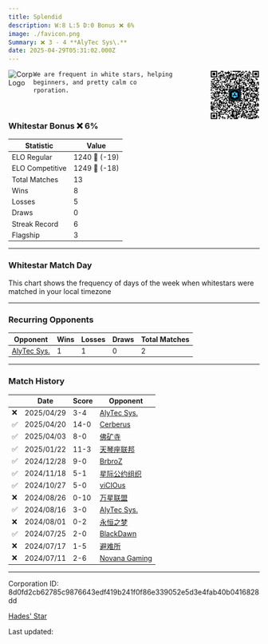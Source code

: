```yaml
---
title: ​Splendid
description: W:8 L:5 D:0 Bonus ❌ 6%
image: ./favicon.png
Summary: ❌ 3 - 4 **AlyTec Sys\.**
date: 2025-04-29T05:31:02.000Z
---
```

<head>
<link rel="icon" type="image/x-icon" href="./favicon.ico">
</head>
<img align="left" width="50" height="50" src="./favicon.ico" alt="Corp Logo"><img align="right" width="100" height="100" src="./qr.png" alt="QR Code">

```
We are frequent in white stars, helping beginners, and pretty calm co
rporation.
```
<br>

### Whitestar Bonus ❌ 6%

| Statistic | Value |
| --- | --- |
| ELO Regular | 1240 🔻  (-19)|
| ELO Competitive | 1249 🔻  (-18)|
| Total Matches | 13 |
| Wins | 8 |
| Losses | 5 |
| Draws | 0 |
| Streak Record | 6 |
| Flagship | 3 |

---

### Whitestar Match Day

This chart shows the frequency of days of the week when whitestars were matched in your local timezone

<!-- Load Chart.js from jsDelivr CDN -->
<script src="https://cdn.jsdelivr.net/npm/chart.js@4.0.1"></script>

<!-- Create a canvas element where the chart will be rendered -->
<canvas id="myChart" width="400" height="200"></canvas>

<!-- JavaScript code to render the bar chart -->
<script>
    document.addEventListener("DOMContentLoaded", function() {
        // Ensure scanTime is an array; if empty, handle accordingly
        let timestamps = [1745472662,1744691059,1743226905,1737126616,1734989684,1731527190,1729587172,1724231864,1723351651,1722091905,1721500787,1720804461,1720290846];

        const fontColor = 'rgba(64, 128, 160, 1)';

        // Function to convert Unix timestamps to day of the week (0=Sunday, 6=Saturday)
        function getDayOfWeek(timestamp) {
            return new Date(timestamp * 1000).getDay();
        }

        // Initialize an array to count occurrences for each day of the week
        let dayCounts = [0, 0, 0, 0, 0, 0, 0];

        // Populate the dayCounts array based on the scanTime data
        timestamps.forEach(ts => {
            let dayOfWeek = getDayOfWeek(ts);
            dayCounts[dayOfWeek]++;
        });

        // Chart.js configuration for the bar chart
        const data = {
            labels: ['Sunday', 'Monday', 'Tuesday', 'Wednesday', 'Thursday', 'Friday', 'Saturday'],
            datasets: [{
                data: dayCounts,
                backgroundColor: [
                    'rgba(0, 191, 255, 0.2)',   // Deep Sky Blue (Sunday)
                    'rgba(135, 206, 250, 0.2)', // Light Sky Blue (Monday)
                    'rgba(173, 216, 230, 0.2)', // Light Blue (Tuesday)
                    'rgba(214, 236, 243, 0.2)', // Custom light blue (Wednesday)
                    'rgba(173, 216, 230, 0.2)', // Light Blue (Thursday)
                    'rgba(135, 206, 250, 0.2)', // Light Sky Blue (Friday)
                    'rgba(0, 191, 255, 0.2)'    // Deep Sky Blue (Saturday)
                ],
                borderColor: [
                    'rgba(0, 191, 255, 1)',
                    'rgba(135, 206, 250, 1)',
                    'rgba(173, 216, 230, 1)',
                    'rgba(214, 236, 243, 1)',
                    'rgba(173, 216, 230, 1)',
                    'rgba(135, 206, 250, 1)',
                    'rgba(0, 191, 255, 1)'
                ],
                borderWidth: 1,
                minBarLength: 5
            }]
        };

        const config = {
            type: 'bar',
            data: data,
            options: {
                scales: {
                    y: {
                        beginAtZero: true,
                        ticks: {
                            stepSize: 1,
                            color: fontColor
                        },
                        grid: {
                            color: 'rgba(255, 255, 255, 0.2)'
                        }
                    },
                    x: {
                        ticks: {
                            color: fontColor
                        },
                        grid: {
                            display: false 
                        }
                    }
                },
                plugins: {
                    legend: {
                        display: false
                    }
                }
            }
        };

        // Render the chart
        const ctx = document.getElementById('myChart').getContext('2d');
        const myChart = new Chart(ctx, config);
    });
</script>
    
---
### Recurring Opponents

| Opponent | Wins | Losses | Draws | Total Matches |
| --- | --- | --- | --- | --- |
| [AlyTec Sys\.](https://ws.tsl.rocks/corp/4f98eeb43077d5c00a32f9810352931d8778fb5b24d8b49c318953d489f07df0/) | 1 | 1 | 0 | 2 |

---
### Match History

|  | Date | Score | Opponent |
| --- | --- | --- | --- |
| ❌ | 2025/04/29 | 3-4 | [AlyTec Sys\.](https://ws.tsl.rocks/corp/4f98eeb43077d5c00a32f9810352931d8778fb5b24d8b49c318953d489f07df0/) |
| ✅ | 2025/04/20 | 14-0 | [Cerberus](https://ws.tsl.rocks/corp/a1a5b11461becdc8a3e81f7d2a9bf5f284f3906a9b41c846cd83f68dc40ccdca/) |
| ✅ | 2025/04/03 | 8-0 | [佛矿寺](https://ws.tsl.rocks/corp/64f8afd95b7004e9d5a442da55644ee3ce64a9a8e82345c458d757b527e40624/) |
| ✅ | 2025/01/22 | 11-3 | [天琴座联邦](https://ws.tsl.rocks/corp/3928bc72ac4a6520e6d501a9b13f0595b3401845fb184b605fa521b90cd01fe9/) |
| ✅ | 2024/12/28 | 9-0 | [BrbroZ](https://ws.tsl.rocks/corp/30b4148a5831c38d4e258cd0a3e21598dcb3cab51ae585e7035c8900b836d2ba/) |
| ✅ | 2024/11/18 | 5-1 | [星际公约组织](https://ws.tsl.rocks/corp/72e8750bccc297a8a97c53745622d1acc8a59cc5cb7618e58ce5bb12f98849d0/) |
| ✅ | 2024/10/27 | 5-0 | [viCIOus](https://ws.tsl.rocks/corp/910b93255c2b748443e55624583e16ee14d84a577cd7b8e3127f0d1fcb363fbb/) |
| ❌ | 2024/08/26 | 0-10 | [万星联盟](https://ws.tsl.rocks/corp/d026d8709834bc63f871c9bad372f834210c3efaa3826f53984199523d2ed9ed/) |
| ✅ | 2024/08/16 | 3-0 | [AlyTec Sys\.](https://ws.tsl.rocks/corp/4f98eeb43077d5c00a32f9810352931d8778fb5b24d8b49c318953d489f07df0/) |
| ❌ | 2024/08/01 | 0-2 | [永恒之梦](https://ws.tsl.rocks/corp/51524c100011292acfff96dc47f5b506950922c6e467b1586d5c571cc281fd4d/) |
| ✅ | 2024/07/25 | 2-0 | [BlackDawn](https://ws.tsl.rocks/corp/b12d5631f98a29cefd5c3fbacb19307ed0e64d58b58eb768856e5a22434676d9/) |
| ❌ | 2024/07/17 | 1-5 | [避难所](https://ws.tsl.rocks/corp/e2cec33caaaef7f020ed5fb31cb29a2804d8b5ab3a781ab69b08fadac88f7102/) |
| ❌ | 2024/07/11 | 2-6 | [Novana Gaming](https://ws.tsl.rocks/corp/073bc5604115e6eb4df318ba3c7a80d782d26f83d70723c5f15b6453ce690a08/) |

---
Corporation ID: 8d0fd2cb62785c9876643edf419b241f0f86e339052e5d3e4fab40b0416828dd

[Hades' Star](https://www.hadesstar.com)
<script src="/assets/localtime.js"></script>
<div>
  Last updated: <span class="last-updated-date" data-unix-time="1745904662"></span>
</div>